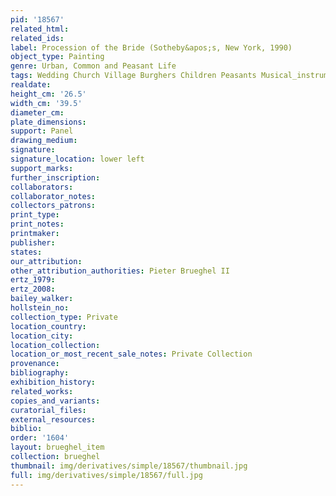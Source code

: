 ```yaml
---
pid: '18567'
related_html: 
related_ids: 
label: Procession of the Bride (Sotheby&apos;s, New York, 1990)
object_type: Painting
genre: Urban, Common and Peasant Life
tags: Wedding Church Village Burghers Children Peasants Musical_instruments
realdate: 
height_cm: '26.5'
width_cm: '39.5'
diameter_cm: 
plate_dimensions: 
support: Panel
drawing_medium: 
signature: 
signature_location: lower left
support_marks: 
further_inscription: 
collaborators: 
collaborator_notes: 
collectors_patrons: 
print_type: 
print_notes: 
printmaker: 
publisher: 
states: 
our_attribution: 
other_attribution_authorities: Pieter Brueghel II
ertz_1979: 
ertz_2008: 
bailey_walker: 
hollstein_no: 
collection_type: Private
location_country: 
location_city: 
location_collection: 
location_or_most_recent_sale_notes: Private Collection
provenance: 
bibliography: 
exhibition_history: 
related_works: 
copies_and_variants: 
curatorial_files: 
external_resources: 
biblio: 
order: '1604'
layout: brueghel_item
collection: brueghel
thumbnail: img/derivatives/simple/18567/thumbnail.jpg
full: img/derivatives/simple/18567/full.jpg
---
```

